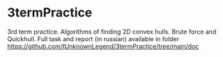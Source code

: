 # 3termPractice
3rd term practice. Algorithms of finding 2D convex hulls. Brute force and Quickhull. Full task and report (in russian) available in folder https://github.com/tUnknownLegend/3termPractice/tree/main/doc

